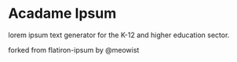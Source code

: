 Acadame Ipsum
==============

lorem ipsum text generator for the K-12 and higher education sector.

forked from flatiron-ipsum by @meowist
